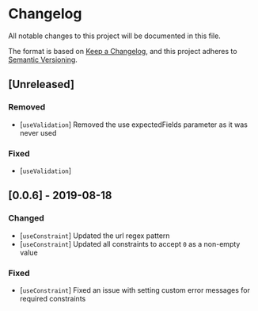 # Changelog
All notable changes to this project will be documented in this file.

The format is based on [Keep a Changelog](https://keepachangelog.com/en/1.0.0/),
and this project adheres to [Semantic Versioning](https://semver.org/spec/v2.0.0.html).

## [Unreleased]
### Removed
* [`useValidation`] Removed the use expectedFields parameter as it was never used

### Fixed
* [`useValidation`]

## [0.0.6] - 2019-08-18
### Changed
* [`useConstraint`] Updated the url regex pattern
* [`useConstraint`] Updated all constraints to accept `0` as a non-empty value

### Fixed
* [`useConstraint`] Fixed an issue with setting custom error messages for required constraints